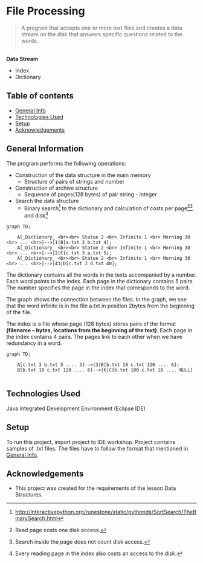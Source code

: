 # File Processing
> A program that accepts one or more text files and creates a data stream on the disk that
answers specific questions related to the words. <br> <br>


__Data Stream__
* Index
* Dictionary



## Table of contents
* [General Info](#general-information)
* [Technologies Used](#technologies-used)
* [Setup](#setup)
* [Acknowledgements](#acknowledgements)

## General Information
Τhe program performs the following operations:
* Construction of the data structure in the main memory
    * Structure of pairs of strings and number
* Construction of archive structure 
    * Sequence of pages(128 bytes) of pair string - integer
* Search the data structure
    * Binary search[^1] to the dictionary and calculation of costs per page[^2][^3] and disk[^4] <br>


```mermaid
graph TD;

    A[_Dictionary_ <br><br> Statue 2 <br> Infinite 1 <br> Morning 30 <br> ... <br>]-->|1|B[a.txt 2 b.txt 4];
    A[_Dictionary_ <br><br> Statue 2 <br> Infinite 1 <br> Morning 30 <br> ... <br>]-->|2|C[c.txt 3 a.txt 5];
    A[_Dictionary_ <br><br> Statue 2 <br> Infinite 1 <br> Morning 30 <br> ... <br>]-->|43|D[c.txt 3 d.txt 40];

```


The dictionary contains all the words in the texts accompanied by a number. Each word points to the index. Each page in the dictionary contains 5 pairs.
The number specifies the page in the index that corresponds to the word. <br>

The graph shows the connection between the files. In the graph, we see that the word infinite is in the file a.txt in position 2bytes from the beginning of the file.

The index is a file whose page (128 bytes) stores pairs of the format __(filename – bytes, locations from the beginning of the text)__. Each page in the index contains 4 pairs.
The pages link to each other when we have redundancy in a word. <br>

```mermaid
graph TD;

    A[c.txt 3 b.txt 5 .... 3]-->|3|B[b.txt 18 c.txt 120 .... 6];
    B[b.txt 18 c.txt 120 .... 6]-->|6|C[b.txt 180 c.txt 10 .... NULL]


```

## Technologies Used
Java Integrated Development Environment (Eclipse IDE)



## Setup
To run this project, import project to IDE workshop.
Project contains samples of .txt files.
The files have to follow the format that mentioned in [General Info](#general-information).

## Acknowledgements
- This project was created for the requirements of the lesson Data Structures.


[^3]: Search inside the page does not count disk access.
[^2]: Read page costs one disk access.
[^4]: Every reading page in the index also costs an access to the disk. 
[^1]: http://interactivepython.org/runestone/static/pythonds/SortSearch/TheBinarySearch.html

